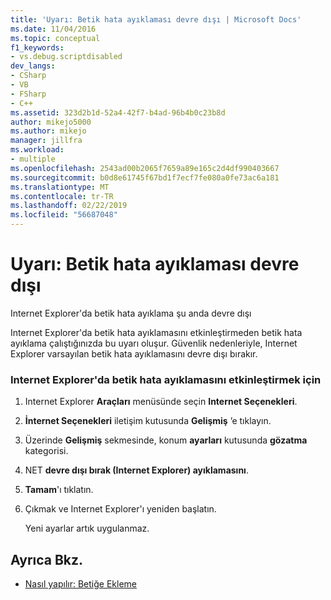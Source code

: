 ```yaml
---
title: 'Uyarı: Betik hata ayıklaması devre dışı | Microsoft Docs'
ms.date: 11/04/2016
ms.topic: conceptual
f1_keywords:
- vs.debug.scriptdisabled
dev_langs:
- CSharp
- VB
- FSharp
- C++
ms.assetid: 323d2b1d-52a4-42f7-b4ad-96b4b0c23b8d
author: mikejo5000
ms.author: mikejo
manager: jillfra
ms.workload:
- multiple
ms.openlocfilehash: 2543ad00b2065f7659a89e165c2d4df990403667
ms.sourcegitcommit: b0d8e61745f67bd1f7ecf7fe080a0fe73ac6a181
ms.translationtype: MT
ms.contentlocale: tr-TR
ms.lasthandoff: 02/22/2019
ms.locfileid: "56687048"
---
```

# <a name="warning-script-debugging-disabled"></a>Uyarı: Betik hata ayıklaması devre dışı
Internet Explorer'da betik hata ayıklama şu anda devre dışı

 Internet Explorer'da betik hata ayıklamasını etkinleştirmeden betik hata ayıklama çalıştığınızda bu uyarı oluşur. Güvenlik nedenleriyle, Internet Explorer varsayılan betik hata ayıklamasını devre dışı bırakır.

### <a name="to-enable-script-debugging-in-internet-explorer"></a>Internet Explorer'da betik hata ayıklamasını etkinleştirmek için

1.  Internet Explorer **Araçları** menüsünde seçin **Internet Seçenekleri**.

2.  **İnternet Seçenekleri** iletişim kutusunda **Gelişmiş** ’e tıklayın.

3.  Üzerinde **Gelişmiş** sekmesinde, konum **ayarları** kutusunda **gözatma** kategorisi.

4.  NET **devre dışı bırak (Internet Explorer) ayıklamasını**.

5.  **Tamam**'ı tıklatın.

6.  Çıkmak ve Internet Explorer'ı yeniden başlatın.

     Yeni ayarlar artık uygulanmaz.

## <a name="see-also"></a>Ayrıca Bkz.
- [Nasıl yapılır: Betiğe Ekleme](../debugger/how-to-attach-to-script.md)
